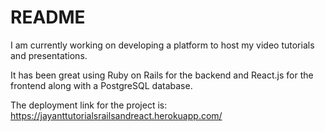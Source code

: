# README

I am currently working on developing a platform to host my video tutorials and presentations.

It has been great using Ruby on Rails for the backend and React.js for the frontend along with a PostgreSQL database.

The deployment link for the project is: https://jayanttutorialsrailsandreact.herokuapp.com/

